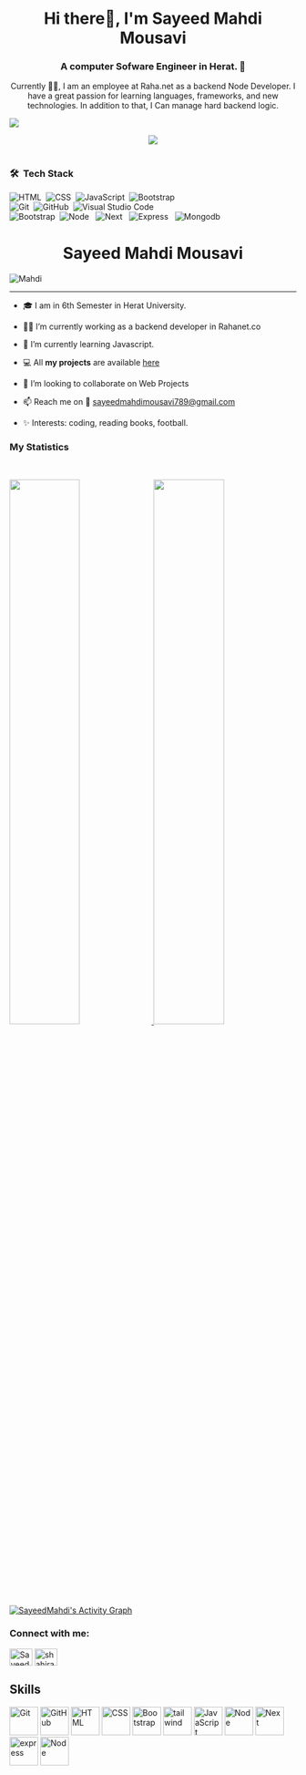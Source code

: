 <h1 align="center"> Hi there👋, I'm Sayeed Mahdi Mousavi</h1>
<h3 align="center">A computer Sofware Engineer in Herat. 🤚</h3>

<p align="center">Currently 👦🏻, I am an  employee at Raha.net as a backend Node Developer. I have a great passion for learning languages, frameworks, and new technologies. In addition to that, I Can manage hard backend logic.</p>

<a href="https://www.youtube.com/watch?v=2cfV8cwz7wo"><img src="https://user-images.githubusercontent.com/73097560/115834477-dbab4500-a447-11eb-908a-139a6edaec5c.gif"></a>


<div align="center">
	<img src="https://media.giphy.com/media/f3iwJFOVOwuy7K6FFw/giphy.gif">

</div>
<br>

### 🛠 &nbsp;Tech Stack

![HTML](https://img.shields.io/badge/-HTML-05122A?style=flat&logo=HTML5)&nbsp;
![CSS](https://img.shields.io/badge/-CSS-05122A?style=flat&logo=CSS3&logoColor=1572B6)&nbsp;
![JavaScript](https://img.shields.io/badge/-JavaScript-05122A?style=flat&logo=javascript)&nbsp;
![Bootstrap](https://img.shields.io/badge/-Bootstrap-05122A?style=flat&logo=bootstrap&logoColor=563D7C)\
![Git](https://img.shields.io/badge/-Git-05122A?style=flat&logo=git)&nbsp;
![GitHub](https://img.shields.io/badge/-GitHub-05122A?style=flat&logo=github)&nbsp;
![Visual Studio Code](https://img.shields.io/badge/-Visual%20Studio%20Code-05122A?style=flat&logo=visual-studio-code&logoColor=007ACC)\
![Bootstrap](https://img.shields.io/badge/bootstrap-%23563D7C.svg?style=flat&logo=bootstrap&logoColor=white)&nbsp;
![Node](https://img.shields.io/badge/-Node-0512A?style=flat&logo=-Node&logoColor=white) &nbsp;
![Next](https://img.shields.io/badge/-Next-0512A?style=flat&logo=-Next&logoColor=white) &nbsp;
![Express](https://img.shields.io/badge/-Express-983499?style=flat&logo=Express&logoColor=#FF2333) &nbsp;
![Mongodb](https://img.shields.io/badge/mongodb-%2354532.svg?style=flat&logo=mongodb&logoColor=green)&nbsp;

<h1 align="center">Sayeed Mahdi Mousavi</h1>

<p align="left"> <img src="https://komarev.com/ghpvc/?username=SayeedMahdi&label=Profile%20views&color=1c1c1c&style=flat" alt="Mahdi" /> </p>

---

- 🎓 I am in 6th Semester in Herat University.

- 👩‍💻 I’m currently working as a backend developer in Rahanet.co

- 🌱 I’m currently learning Javascript.

- 💻 All **my projects** are available [here](https://github.com/SayeedMahdi)

- 👯 I’m looking to collaborate on Web Projects

- 📫 Reach me on 📧 sayeedmahdimousavi789@gmail.com

- ✨ Interests: coding, reading books, football.




### My Statistics

<br/>
<p align="left">
  <a href="https://github.com/SayeedMahdi/">
  <img width="49.5%" src="https://github-readme-stats.vercel.app/api?username=SayeedMahdi&show_icons=true&theme=algolia&hide_border=true" />
    <img width="49.5%" src="https://github-readme-streak-stats.herokuapp.com/?user=SayeedMahdi&theme=algolia&hide_border=true" />
  </a>
</p>
<br>


[![SayeedMahdi's Activity Graph](https://activity-graph.herokuapp.com/graph?username=SayeedMahdi&custom_title=Mahdi%27s%20Contribution%20Graph&theme=react-dark&hide_border=true&line=d1a01f&point=c58545)](https://github.com/SayeedMahdi/)

<h3 align="left">Connect with me:</h3>
<p align="left">
<a href="https://twitter.com/sayeed_mousavi" target="blank"><img align="center" src="https://cdn.jsdelivr.net/npm/simple-icons@3.0.1/icons/twitter.svg" alt="Sayeed Mahdi" height="30" width="40" /></a>
<a href="https://www.linkedin.com/in/sayeed-mahdi-mousavi-7b4284200" target="blank"><img align="center" src="https://cdn.jsdelivr.net/npm/simple-icons@3.0.1/icons/linkedin.svg" alt="shahira" height="30" width="40" /></a>
</p>

<h2 align="left">Skills</h2>
<p align="left">
<div>
	<img height="50" src="https://user-images.githubusercontent.com/25181517/117364277-fc4eb280-aebd-11eb-8769-a3583c6a2037.png" alt="Git" title="Git" />
	<img height="50" src="https://user-images.githubusercontent.com/25181517/117364276-fc4eb280-aebd-11eb-92ba-8a6ef74b7313.png" alt="GitHub" title="GitHub" />
	<img height="50" src="https://user-images.githubusercontent.com/25181517/117447535-f00a3a00-af3d-11eb-89bf-45aaf56dbaf1.png" alt="HTML" title="HTML" />
	<img height="50" src="https://user-images.githubusercontent.com/25181517/117447663-0fa16280-af3e-11eb-8677-bcf8e4f8e298.png" alt="CSS" title="CSS" />
	<img height="50" src="https://user-images.githubusercontent.com/25181517/121402101-c89df700-c959-11eb-8b4a-bbadf9e84b30.png" alt="Bootstrap" title="Bootstrap" />
	<img height="50" src="https://github.com/get-icon/geticon/raw/master/icons/tailwindcss-icon.svg" alt="tailwind" title="tailwind" />
	<img height="50" src="https://user-images.githubusercontent.com/25181517/117447155-6a868a00-af3d-11eb-9cfe-245df15c9f3f.png" alt="JavaScript" title="JavaScript" />
	<img height="50" src="https://github.com/get-icon/geticon/raw/master/icons/nodejs.svg" alt="Node" title="Node" />
	<img height="50" src="https://github.com/get-icon/geticon/raw/master/icons/nextjs-icon.svg" alt="Next" title="Next" />
	<img height="50" src="https://github.com/get-icon/geticon/raw/master/icons/express.svg" alt="express" title="express" />
	<img height="50" src="https://github.com/get-icon/geticon/raw/master/icons/mongodb.svg" alt="Node" title="Mongo" />
</div>
</p>



